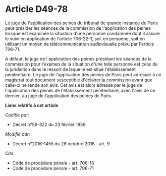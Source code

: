 # Article D49-78

Le juge de l'application des peines du tribunal de grande instance de Paris peut présider les séances de la commission de
l'application des peines lorsque est examinée la situation d'une personne condamnée dont il assure le suivi en application de
l'article 706-22-1, soit en personne, soit en utilisant un moyen de télécommunication audiovisuelle prévu par l'article
706-71. 

A défaut, le juge de l'application des peines présidant les séances de la commission pour l'examen de la situation d'une
telle personne est celui de la juridiction dans le ressort de laquelle est situé l'établissement pénitentiaire. Le juge de
l'application des peines de Paris peut adresser à ce magistrat tout document susceptible d'éclairer la commission avant que
celle-ci ne rende son avis. Cet avis est alors adressé par le juge de l'application des peines de l'établissement
pénitentiaire, avec l'avis de ce dernier, au juge de l'application des peines de Paris.

**Liens relatifs à cet article**

_Codifié par_:

  - Décret n°59-322 du 23 février 1959

_Modifié par_:

  - Décret n°2016-1455 du 28 octobre 2016 - art. 9

_Cite_:

  - Code de procédure pénale - art. 706-16
  - Code de procédure pénale - art. 706-71
